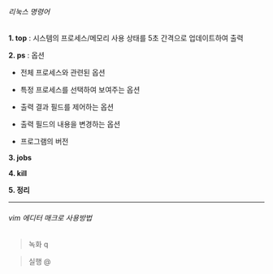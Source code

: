 ###### 리눅스 명령어

**1. top**
 : 시스템의 프로세스/메모리 사용 상태를 5초 간격으로 업데이트하여 출력


**2. ps**
: 옵션

+ 전체 프로세스와 관련된 옵션

+ 특정 프로세스를 선택하여 보여주는 옵션

+ 출력 결과 필드를 제어하는 옵션

+ 출력 필드의 내용을 변경하는 옵션

+ 프로그램의 버전
 

**3. jobs**


**4. kill**


**5. 정리**


***

###### vim 에디터 매크로 사용방법

> 녹화 q

> 실행 @
